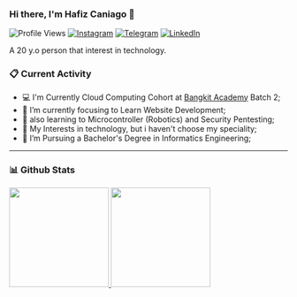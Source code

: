  ### Hi there, I'm Hafiz Caniago 👋
![Profile Views](https://komarev.com/ghpvc/?username=hafizcode02)
[![Instagram](https://img.shields.io/badge/--linkedin?label=Instagram&logo=Instagram&style=social)](https://www.instagram.com/hafizcaniago/)
[![Telegram](https://img.shields.io/badge/--telegram?label=Telegram&logo=Telegram&style=social)](https://t.me/hafizcode02/) 
[![LinkedIn](https://img.shields.io/badge/--linkedin?label=LinkedIn&logo=LinkedIn&style=social)](https://www.linkedin.com/in/hafiz-caniago/) 

A 20 y.o person that interest in technology.
### 📋 Current Activity
- 💻 I'm Currently Cloud Computing Cohort at [Bangkit Academy](https://grow.google/intl/id_id/bangkit/?tab=cloud-computing) Batch 2;
- 📖 I’m currently focusing to Learn Website Development;
- 📖 also learning to Microcontroller (Robotics) and Security Pentesting;
- 🤔 My Interests in technology, but i haven't choose my speciality;
- 💼 I’m Pursuing a Bachelor's Degree in Informatics Engineering;
----
### 📊 Github Stats
<p align="left">
<a href="https://github.com/rizkimaul470">
  <img height="180em" src="https://github-readme-stats-eight-theta.vercel.app/api?username=hafizcode02&show_icons=true&theme=algolia&include_all_commits=true&count_private=true"/>
  <img height="180em" src="https://github-readme-stats-eight-theta.vercel.app/api/top-langs/?username=hafizcode02&layout=compact&langs_count=8&theme=algolia"/>
</a>
</p

